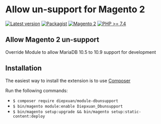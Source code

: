 Allow un-support for Magento 2
==================
[![Latest version](https://img.shields.io/badge/latest-0.0.1-green.svg)](https://github.com/diepxuan/module-sitemap)
[![Packagist](https://img.shields.io/badge/packagist-0.0.1-green.svg)](https://packagist.org/packages/diepxuan/module-sitemap)
[![Magento 2](https://img.shields.io/badge/Magento-%3E=2.4-blue.svg)](https://github.com/magento/magento2/tree/2.4.4)
[![PHP >= 7.4](https://img.shields.io/badge/PHP-%3E=7.4-blue.svg)](https://packagist.org/packages/diepxuan/module-sitemap)

Allow Magento 2 un-support
--------------

Override Module to allow MariaDB 10.5 to 10.9 support for development


Installation
------------

The easiest way to install the extension is to use [Composer](https://getcomposer.org/)

Run the following commands:

- ```$ composer require diepxuan/module-dbunsupport```
- ```$ bin/magento module:enable Diepxuan_Dbunsupport```
- ```$ bin/magento setup:upgrade && bin/magento setup:static-content:deploy```
